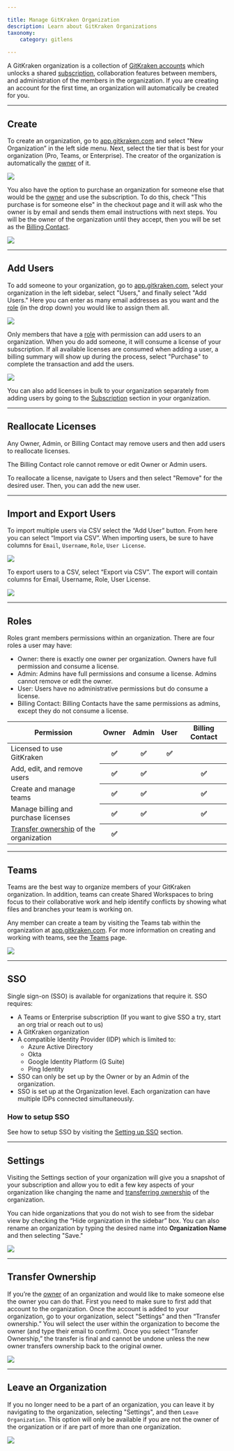```yaml
---

title: Manage GitKraken Organization
description: Learn about GitKraken Organizations
taxonomy:
    category: gitlens
    
---
```


A GitKraken organization is a collection of [GitKraken accounts](/gitkraken-client/gitkraken-account/) which unlocks a shared [subscription](/gitkraken-client/gitkraken-subscriptions/), collaboration features between members, and administration of the members in the organization. If you are creating an account for the first time, an organization will automatically be created for you.


***

## Create

To create an organization, go to [app.gitkraken.com](https://app.gitkraken.com/) and select "New Organization” in the left side menu. Next, select the tier that is best for your organization (Pro, Teams, or Enterprise). The creator of the organization is automatically the [owner](/gitlens/gitlens-organization/#roles) of it.

<img src="/wp-content/uploads/gitkraken-create-organization-2.png" class="img-responsive center img-bordered">

You also have the option to purchase an organization for someone else that would be the [owner](/gitlens/gitlens-organization/#roles) and use the subscription. To do this, check "This purchase is for someone else" in the checkout page and it will ask who the owner is by email and sends them email instructions with next steps. You will be the owner of the organization until they accept, then you will be set as the [Billing Contact](/gitlens/gitlens-organization/#roles).

<img src="/wp-content/uploads/gitkraken-organization-new-owner-1.png" class="img-responsive center img-bordered">

***

## Add Users

To add someone to your organization, go to [app.gitkraken.com](https://app.gitkraken.com/), select your organization in the left sidebar, select "Users," and finally select "Add Users." Here you can enter as many email addresses as you want and the [role](/gitlens/gitlens-organization/#roles) (in the drop down) you would like to assign them all. 

<img src="/wp-content/uploads/gitkraken-organization-add-users.png" class="img-responsive center img-bordered">

Only members that have a [role](/gitlens/gitlens-organization/#roles) with permission can add users to an organization. When you do add someone, it will consume a license of your subscription. If all available licenses are consumed when adding a user, a billing summary will show up during the process, select "Purchase" to complete the transaction and add the users.

<img src="/wp-content/uploads/gitkraken-organization-add-users-2.png" class="img-responsive center img-bordered">

You can also add licenses in bulk to your organization separately from adding users by going to the [Subscription](/gitlens/gitlens-subscriptions/) section in your organization.

***

## Reallocate Licenses

Any Owner, Admin, or Billing Contact may remove users and then add users to reallocate licenses.

The Billing Contact role cannot remove or edit Owner or Admin users.

To reallocate a license, navigate to Users and then select "Remove" for the desired user. Then, you can add the new user. 

***

## Import and Export Users

To import multiple users via CSV select the “Add User” button. From here you can select “Import via CSV”. When importing users, be sure to have columns for `Email`, `Username`, `Role`, `User License`.

<img src="/wp-content/uploads/gitkraken-organization-import-and-export-users.png" class="img-responsive center img-bordered">

To export users to a CSV, select “Export via CSV”. The export will contain columns for Email, Username, Role, User License.

<img src="/wp-content/uploads/gitkraken-organization-import-and-export-users-2.png" class="img-responsive center img-bordered">

***

## Roles

Roles grant members permissions within an organization. There are four roles a user may have:
+ Owner: there is exactly one owner per organization. Owners have full permission and consume a license.
+ Admin: Admins have full permissions and consume a license. Admins cannot remove or edit the owner.
+ User: Users have no administrative permissions but do consume a license.
+ Billing Contact: Billing Contacts have the same permissions as admins, except they do not consume a license.



<table class='table table--bordered table--shortcuts'>
    <thead>
        <tr>
            <th>Permission</th>
            <th>Owner</th>
            <th>Admin</th>
            <th>User</th>
            <th>Billing Contact</th>
        </tr>
    </thead>
    <tbody>
        <tr>
            <td>Licensed to use GitKraken</td>
            <th>✅</th>
            <th>✅</th>
            <th>✅</th>
            <th></th>
        </tr>
        <tr>
            <td>Add, edit, and remove users</td>
            <th>✅</th>
            <th>✅</th>
            <th></th>
            <th>✅</th>
        </tr>
        <tr>
            <td>Create and manage teams</td>
            <th>✅</th>
            <th>✅</th>
            <th></th>
            <th>✅</th>
        </tr>
        <tr>
            <td>Manage billing and purchase licenses</td>
            <th>✅</th>
            <th>✅</th>
            <th></th>
            <th>✅</th>
        </tr>
        <tr>
            <td><a href="/gitlens/gitlens-organization/#transfer-ownership">Transfer ownership</a> of the organization</td>
            <th>✅</th>
            <th></th>
            <th></th>
            <th></th>
        </tr>
    </tbody>
</table>

***

## Teams

Teams are the best way to organize members of your GitKraken organization. In addition, teams can create Shared Workspaces to bring focus to their collaborative work and help identify conflicts by showing what files and branches your team is working on.

Any member can create a team by visiting the Teams tab within the organization at [app.gitkraken.com](https://app.gitkraken.com/). For more information on creating and working with teams, see the [Teams](/gitkraken-client/teams/) page.

<img src="/wp-content/uploads/gitkraken-organization-teams.png" class="img-responsive center img-bordered">

***

## SSO

Single sign-on (SSO) is available for organizations that require it. SSO requires:
+ A Teams or Enterprise subscription (If you want to give SSO a try, start an org trial or reach out to us)
+ A GitKraken organization
+ A compatible Identity Provider (IDP) which is limited to:
    + Azure Active Directory
    + Okta
    + Google Identity Platform (G Suite)
    + Ping Identity
+ SSO can only be set up by the Owner or by an Admin of the organization.
+ SSO is set up at the Organization level. Each organization can have multiple IDPs connected simultaneously.

### How to setup SSO

See how to setup SSO by visiting the [Setting up SSO](/gitkraken-client/single-sign-on/#setting-up-sso-on-a-gitkraken-organization) section.

***

## Settings

Visiting the Settings section of your organization will give you a snapshot of your subscription and allow you to edit a few key aspects of your organization like changing the name and [transferring ownership](/gitlens/gitlens-organization/#transfer-ownership) of the organization.

You can hide organizations that you do not wish to see from the sidebar view by checking the “Hide organization in the sidebar” box. You can also rename an organization by typing the desired name into **Organization Name** and then selecting "Save."

<img src="/wp-content/uploads/gitkraken-organization-settings.png" class="img-responsive center img-bordered">

***

## Transfer Ownership

If you’re the [owner](/gitkraken-client/gitkraken-organization/#roles) of an organization and would like to make someone else the owner you can do that. First you need to make sure to first add that account to the organization. Once the account is added to your organization, go to your organization, select "Settings" and then “Transfer ownership.” You will select the user within the organization to become the owner (and type their email to confirm). Once you select “Transfer Ownership,” the transfer is final and cannot be undone unless the new owner transfers ownership back to the original owner.

<img src="/wp-content/uploads/gitkraken-organization-transfer-organization.gif" class="img-responsive center img-bordered">

***

## Leave an Organization

If you no longer need to be a part of an organization, you can leave it by navigating to the organization, selecting "Settings", and then `Leave Organization`. This option will only be available if you are not the owner of the organization or if are part of more than one organization. 

<img src="/wp-content/uploads/gk-leave-organization.png" class="img-responsive center img-bordered">

